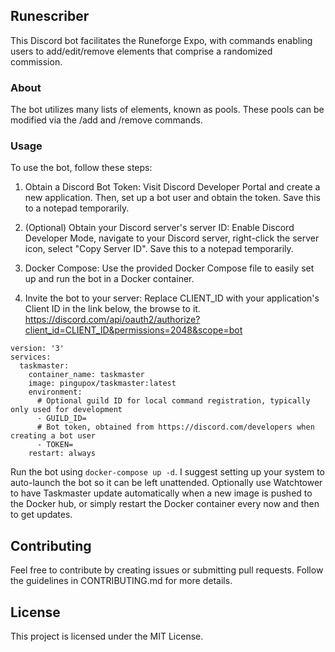 ## Runescriber

This Discord bot facilitates the Runeforge Expo, with commands enabling users to add/edit/remove elements that comprise a randomized commission.

### About

The bot utilizes many lists of elements, known as pools. These pools can be modified via the /add and /remove commands.

### Usage

To use the bot, follow these steps:

1. Obtain a Discord Bot Token:
   Visit Discord Developer Portal and create a new application. Then, set up a bot user and obtain the token. Save this to a notepad temporarily.

2. (Optional) Obtain your Discord server's server ID:
   Enable Discord Developer Mode, navigate to your Discord server, right-click the server icon, select "Copy Server ID". Save this to a notepad temporarily.

3. Docker Compose:
   Use the provided Docker Compose file to easily set up and run the bot in a Docker container.

4. Invite the bot to your server:
   Replace CLIENT_ID with your application's Client ID in the link below, the browse to it.
   https://discord.com/api/oauth2/authorize?client_id=CLIENT_ID&permissions=2048&scope=bot

```
version: '3'
services:
  taskmaster:
    container_name: taskmaster
    image: pingupox/taskmaster:latest
    environment:
      # Optional guild ID for local command registration, typically only used for development
      - GUILD_ID=
      # Bot token, obtained from https://discord.com/developers when creating a bot user
      - TOKEN=
    restart: always
```

Run the bot using `docker-compose up -d`. I suggest setting up your system to auto-launch the bot so it can be left unattended. Optionally use Watchtower to have Taskmaster update automatically when a new image is pushed to the Docker hub, or simply restart the Docker container every now and then to get updates.

## Contributing

Feel free to contribute by creating issues or submitting pull requests. Follow the guidelines in CONTRIBUTING.md for more details.

## License

This project is licensed under the MIT License.
